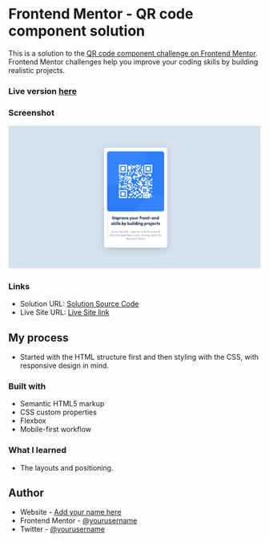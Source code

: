 # Frontend Mentor - QR code component solution

This is a solution to the [QR code component challenge on Frontend Mentor](https://www.frontendmentor.io/challenges/qr-code-component-iux_sIO_H). Frontend Mentor challenges help you improve your coding skills by building realistic projects.

### Live version [here](https://mannyoii.github.io/qr-code-component-main/)

### Screenshot

![](./images/screenshot.png)

### Links

- Solution URL: [Solution Source Code](https://github.com/mannyoii/qr-code-component-main)
- Live Site URL: [Live Site link](https://mannyoii.github.io/qr-code-component-main/)

## My process

- Started with the HTML structure first and then styling with the CSS, with responsive design in mind.

### Built with

- Semantic HTML5 markup
- CSS custom properties
- Flexbox
- Mobile-first workflow

### What I learned

- The layouts and positioning.

## Author

- Website - [Add your name here](https://www.your-site.com)
- Frontend Mentor - [@yourusername](https://www.frontendmentor.io/profile/yourusername)
- Twitter - [@yourusername](https://www.twitter.com/yourusername)
